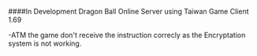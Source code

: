 ####In Development Dragon Ball Online Server using Taiwan Game Client 1.69

-ATM the game don't receive the instruction correcly as the Encryptation system is not working.
